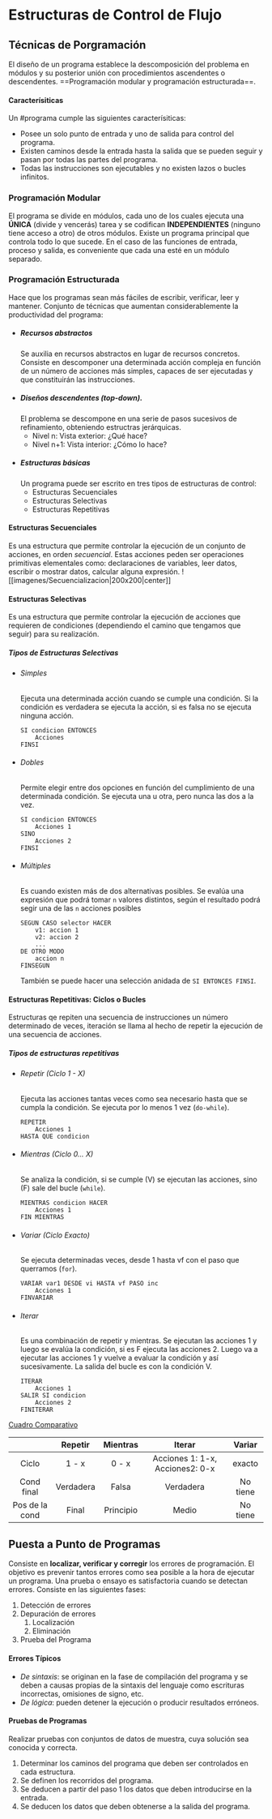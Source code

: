 # Estructuras de Control de Flujo
## Técnicas de Porgramación
El diseño de un programa establece la descomposición del problema en módulos y su posterior unión con procedimientos ascendentes o descendentes. ==Programación modular y programación estructurada==.
#### Caracterísiticas
Un #programa cumple las siguientes caracterísiticas: 
- Posee un solo punto de entrada y uno de salida para control del programa.
- Existen caminos desde la entrada hasta la salida que se pueden seguir y pasan por todas las partes del programa.
- Todas las instrucciones son ejecutables y no existen lazos o bucles infinitos.
### Programación Modular
El programa se divide en módulos, cada uno de los cuales ejecuta una **ÚNICA** (divide y vencerás) tarea y se codifican **INDEPENDIENTES** (ninguno tiene acceso a otro) de otros módulos.
Existe un programa principal que controla todo lo que sucede.
En el caso de las funciones de entrada, proceso y salida, es conveniente que cada una esté en un módulo separado.
### Programación Estructurada
Hace que los programas sean más fáciles de escribir, verificar, leer y mantener.
Conjunto de técnicas que aumentan considerablemente la productividad del programa:
- ##### Recursos  abstractos
	Se auxilia en recursos abstractos en lugar de recursos concretos. Consiste en descomponer una determinada acción compleja en función de un número de acciones más simples, capaces de ser ejecutadas y que constituirán las instrucciones.
- ##### Diseños descendentes (top-down).
	El problema se descompone en una serie de pasos sucesivos de refinamiento, obteniendo estructras jerárquicas.
	- Nivel n: Vista exterior: ¿Qué hace?
	- Nivel n+1: Vista interior: ¿Cómo lo hace?
- ##### Estructuras básicas
	Un programa puede ser escrito en tres tipos de estructuras de control:
	- Estructuras Secuenciales
	- Estructuras Selectivas
	- Estructuras Repetitivas
#### **Estructuras Secuenciales**
Es una estructura que permite controlar la ejecución de un conjunto de acciones, en orden *secuencial*.
Estas acciones peden ser operaciones primitivas elementales como: declaraciones de variables, leer datos, escribir o mostrar datos, calcular alguna expresión.
![[imagenes/Secuencializacion|200x200|center]]
#### **Estructuras Selectivas**
Es una estructura que permite controlar la ejecución de acciones que requieren de condiciones (dependiendo el camino que tengamos que seguir) para su realización.
##### Tipos de Estructuras Selectivas
- ###### Simples
	Ejecuta una determinada acción cuando se cumple una condición. Si la condición es verdadera se ejecuta la acción, si es falsa no se ejecuta ninguna acción.
	```
	SI condicion ENTONCES
		Acciones
	FINSI
	```
- ###### Dobles
	Permite elegir entre dos opciones en función del cumplimiento de una determinada condición. Se ejecuta una u otra, pero nunca las dos a la vez.
	```
	SI condicion ENTONCES
		Acciones 1
	SINO
		Acciones 2
	FINSI
	```
- ###### Múltiples
	Es cuando existen más de dos alternativas posibles. Se evalúa una expresión que podrá tomar `n` valores distintos, según el resultado podrá segir una de las `n` acciones posibles
	```
	SEGUN CASO selector HACER
		v1: accion 1
		v2: accion 2
		...
	DE OTRO MODO
		accion n
	FINSEGUN
	```
	También se puede hacer una selección anidada de `SI ENTONCES FINSI`.
#### **Estructuras Repetitivas: Ciclos o Bucles**
Estructuras qe repiten una secuencia de instrucciones un número determinado de veces, iteración se llama al hecho de repetir la ejecución de una secuencia de acciones.
##### Tipos de estructuras repetitivas
- ###### Repetir (Ciclo 1 - X)
	Ejecuta las acciones tantas veces como sea necesario hasta que se cumpla la condición. Se ejecuta por lo menos 1 vez  (`do-while`).
	```
	REPETIR
		Acciones 1
	HASTA QUE condicion
	```
- ###### Mientras (Ciclo 0... X)
	Se analiza la condición, si se cumple (V) se ejecutan las acciones, sino (F) sale del bucle (`while`).
	```
	MIENTRAS condicion HACER
		Acciones 1
	FIN MIENTRAS
	```
- ###### Variar (Ciclo Exacto)
	Se ejecuta determinadas veces, desde 1 hasta vf con el paso que querramos (`for`).
	```
	VARIAR var1 DESDE vi HASTA vf PASO inc
		Acciones 1
	FINVARIAR
	```
- ###### Iterar 
	Es una combinación de repetir y mientras. Se ejecutan las acciones 1 y luego se evalúa la condición, si es F ejecuta las acciones 2. Luego va a ejecutar las acciones 1 y vuelve a evaluar la condición y así sucesivamente.
	La salida del bucle es con la condición V.
	```
	ITERAR
		Acciones 1
	SALIR SI condicion
		Acciones 2
	FINITERAR
	```

<ins>Cuadro Comparativo</ins>

| | Repetir | Mientras | Iterar | Variar|
|:---:|:-------:|:----------:|:-------:|:---------:|
|Ciclo| 1 - x | 0 - x| Acciones 1: 1-x, Acciones2: 0-x | exacto|
|Cond final| Verdadera| Falsa | Verdadera | No tiene |
|Pos de la cond| Final| Principio| Medio| No tiene|

## Puesta a Punto de Programas
Consiste en **localizar, verificar y corregir** los errores de programación. El objetivo es prevenir tantos errores como sea posible a la hora de ejecutar un programa. Una prueba o ensayo es satisfactoria cuando se detectan errores. Consiste en las siguientes fases:
1. Detección de errores
2. Depuración de errores
	1. Localización
	2. Eliminación
3. Prueba del Programa
#### Errores Típicos
- *De sintaxis*: se originan en la fase de compilación del programa y se deben a causas propias de la sintaxis del lenguaje como escrituras incorrectas, omisiones de signo, etc.
- *De lógica*: pueden detener la ejecución o producir resultados erróneos.
#### Pruebas de Programas
Realizar pruebas con conjuntos de datos de muestra, cuya solución sea conocida y correcta.
1. Determinar los caminos del programa que deben ser controlados en cada estructura.
2. Se definen los recorridos del programa.
3. Se deducen a partir del paso 1 los datos que deben introducirse en la entrada.
4. Se deducen los datos que deben obtenerse a la salida del programa.